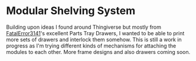 Modular Shelving System
=======================
Building upon ideas I found around Thingiverse but mostly from
[FatalError3141](http://www.thingiverse.com/thing:398548)'s excellent Parts
Tray Drawers, I wanted to be able to print more sets of drawers and interlock
them somehow. This is still a work in progress as I'm trying different kinds of
mechanisms for attaching the modules to each other. More frame designs and also
drawers coming soon.
